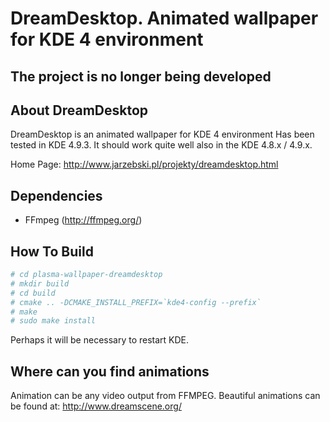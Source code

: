DreamDesktop. Animated wallpaper for KDE 4 environment
======================================================

The project is no longer being developed
----------------------------------------

About DreamDesktop
------------------

DreamDesktop is an animated wallpaper for KDE 4 environment Has been tested in KDE 4.9.3. It should work quite well also in the KDE 4.8.x / 4.9.x.

Home Page: http://www.jarzebski.pl/projekty/dreamdesktop.html

Dependencies
------------

 * FFmpeg (http://ffmpeg.org/)

How To Build
------------

```bash
# cd plasma-wallpaper-dreamdesktop
# mkdir build
# cd build
# cmake .. -DCMAKE_INSTALL_PREFIX=`kde4-config --prefix`
# make
# sudo make install
```

Perhaps it will be necessary to restart KDE.

Where can you find animations
-----------------------------

Animation can be any video output from FFMPEG. Beautiful animations can be found at: http://www.dreamscene.org/

 
